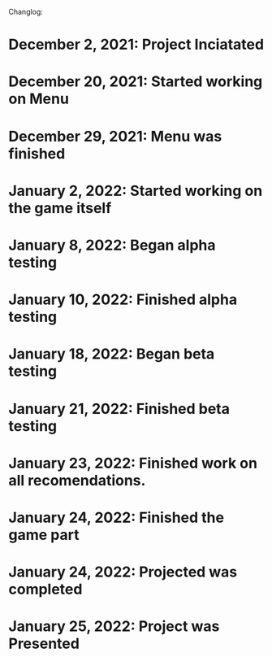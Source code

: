 Changlog:
# December 2, 2021: Project Inciatated
# December 20, 2021: Started working on Menu
# December 29, 2021: Menu was finished
# January 2, 2022: Started working on the game itself
# January 8, 2022: Began alpha testing
# January 10, 2022: Finished alpha testing
# January 18, 2022: Began beta testing
# January 21, 2022: Finished beta testing
# January 23, 2022: Finished work on all recomendations.
# January 24, 2022: Finished the game part
# January 24, 2022: Projected was completed
# January 25, 2022: Project was Presented 